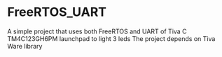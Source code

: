 # FreeRTOS_UART
A simple project that uses both FreeRTOS and UART of Tiva C TM4C123GH6PM launchpad to light 3 leds
The project depends on Tiva Ware library
